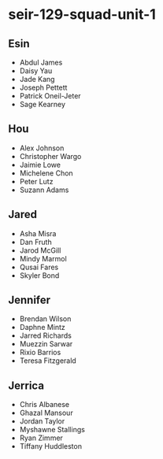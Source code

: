 # seir-129-squad-unit-1

## Esin
- Abdul James
- Daisy Yau
- Jade Kang
- Joseph Pettett
- Patrick Oneil-Jeter
- Sage Kearney

## Hou
- Alex Johnson
- Christopher Wargo
- Jaimie Lowe
- Michelene Chon
- Peter Lutz
- Suzann Adams

## Jared
- Asha Misra
- Dan Fruth
- Jarod McGill
- Mindy Marmol
- Qusai Fares
- Skyler Bond

## Jennifer
- Brendan Wilson
- Daphne Mintz
- Jarred Richards
- Muezzin Sarwar
- Rixio Barrios
- Teresa Fitzgerald

## Jerrica
- Chris Albanese
- Ghazal Mansour
- Jordan Taylor
- Myshawne Stallings
- Ryan Zimmer
- Tiffany Huddleston
